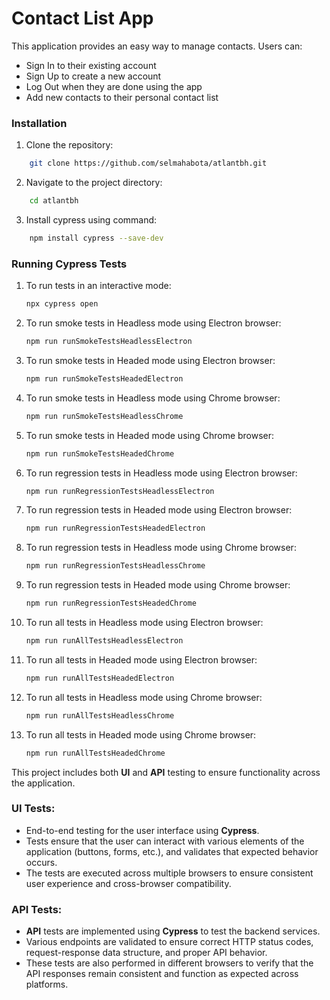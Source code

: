 # Contact List App
This application provides an easy way to manage contacts. Users can:

* Sign In to their existing account
* Sign Up to create a new account
* Log Out when they are done using the app
* Add new contacts to their personal contact list

### Installation
1. Clone the repository:
```bash
    git clone https://github.com/selmahabota/atlantbh.git
```
2. Navigate to the project directory:
```bash
    cd atlantbh
```
3. Install cypress using command:
```bash
    npm install cypress --save-dev
```
### Running Cypress Tests

1. To run tests in an interactive mode:
    ```bash
    npx cypress open
    ```
2. To run smoke tests in Headless mode using Electron browser:
    ```bash
    npm run runSmokeTestsHeadlessElectron
    ```
3. To run smoke tests in Headed mode using Electron browser:
    ```bash
    npm run runSmokeTestsHeadedElectron
    ```
4. To run smoke tests in Headless mode using Chrome browser:
    ```bash
    npm run runSmokeTestsHeadlessChrome
    ```
5. To run smoke tests in Headed mode using Chrome browser:
    ```bash
    npm run runSmokeTestsHeadedChrome
    ```
6. To run regression tests in Headless mode using Electron browser:
    ```bash
    npm run runRegressionTestsHeadlessElectron
    ```
7. To run regression tests in Headed mode using Electron browser:
    ```bash
    npm run runRegressionTestsHeadedElectron
    ```
8. To run regression tests in Headless mode using Chrome browser:
    ```bash
    npm run runRegressionTestsHeadlessChrome
    ```
9. To run regression tests in Headed mode using Chrome browser:
    ```bash
    npm run runRegressionTestsHeadedChrome
    ```

10. To run all tests in Headless mode using Electron browser:
    ```bash
    npm run runAllTestsHeadlessElectron
    ```
11. To run all tests in Headed mode using Electron browser:
    ```bash
    npm run runAllTestsHeadedElectron
    ```
12. To run all tests in Headless mode using Chrome browser:
    ```bash
    npm run runAllTestsHeadlessChrome
    ```
13. To run all tests in Headed mode using Chrome browser:
    ```bash
    npm run runAllTestsHeadedChrome
    ```

This project includes both **UI** and **API** testing to ensure functionality across the application.

### UI Tests:
- End-to-end testing for the user interface using **Cypress**.
- Tests ensure that the user can interact with various elements of the application (buttons, forms, etc.), and validates that expected behavior occurs.
- The tests are executed across multiple browsers to ensure consistent user experience and cross-browser compatibility.

### API Tests:
- **API** tests are implemented using **Cypress** to test the backend services.
- Various endpoints are validated to ensure correct HTTP status codes, request-response data structure, and proper API behavior.
- These tests are also performed in different browsers to verify that the API responses remain consistent and function as expected across platforms.
